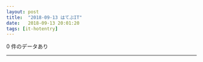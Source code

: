 ```yaml
---
layout: post
title:  "2018-09-13 はてぶIT"
date:   2018-09-13 20:01:20
tags: [it-hotentry]
---
```

0 件のデータあり

<hr>
